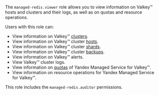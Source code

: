 The `managed-redis.viewer` role allows you to view information on Valkey™ hosts and clusters and their logs, as well as on quotas and resource operations.

Users with this role can:
* View information on Valkey™ [clusters](../../managed-redis/concepts/index.md).
* View information on Valkey™ cluster [hosts](../../managed-redis/concepts/instance-types.md).
* View information on Valkey™ cluster [shards](../../managed-redis/concepts/sharding.md).
* View information on Valkey™ cluster [backups](../../managed-redis/concepts/backup.md).
* View information on Valkey™ alerts.
* View Valkey™ cluster logs.
* View information on [quotas](../../managed-redis/concepts/limits.md#mrd-quotas) of Yandex Managed Service for Valkey™.
* View information on resource operations for Yandex Managed Service for Valkey™.

This role includes the `managed-redis.auditor` permissions.